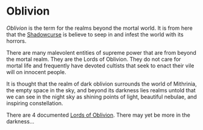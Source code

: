 # Oblivion

*Oblivion* is the term for the realms beyond the mortal world. It is from here that the [Shadowcurse](../../Game%20Procedures/Hazards/Shadowcurse.md) is believe to seep in and infest the world with its horrors.

There are many malevolent entities of supreme power that are from beyond the mortal realm. They are the Lords of Oblivion. They do not care for mortal life and frequently have devoted cultists that seek to enact their vile will on innocent people.

It is thought that the realm of dark oblivion surrounds the world of Mithrinia, the empty space in the sky, and beyond its darkness lies realms untold that we can see in the night sky as shining points of light, beautiful nebulae, and inspiring constellation.

There are 4 documented [Lords of Oblivion](Lords%20of%20Oblivion/{The%20Lords%20of%20Oblivion}.md). There may yet be more in the darkness…
